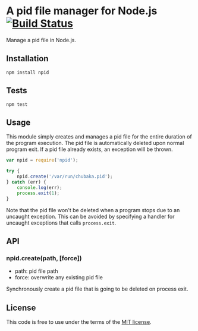 # A pid file manager for Node.js [![Build Status](https://secure.travis-ci.org/MathieuTurcotte/node-pid.png?branch=master)](http://travis-ci.org/MathieuTurcotte/node-pid)

Manage a pid file in Node.js.

## Installation

```
npm install npid
```

## Tests

```
npm test
```

## Usage

This module simply creates and manages a pid file for the entire duration of
the program execution. The pid file is automatically deleted upon normal program
exit. If a pid file already exists, an exception will be thrown.

``` js
var npid = require('npid');

try {
    npid.create('/var/run/chubaka.pid');
} catch (err) {
    console.log(err);
    process.exit(1);
}
```

Note that the pid file won't be deleted when a program stops due to an uncaught
exception. This can be avoided by specifying a handler for uncaught exceptions
that calls `process.exit`.

## API

### npid.create(path, [force])

- path: pid file path
- force: overwrite any existing pid file

Synchronously create a pid file that is going to be deleted on process exit.

## License

This code is free to use under the terms of the [MIT license](http://mturcotte.mit-license.org/).
